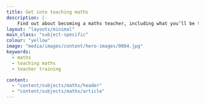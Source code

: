 ```yaml
---
title: Get into teaching maths
description: |-
    Find out about becoming a maths teacher, including what you’ll be teaching and what funding you could be eligible for to help you train.
layout: "layouts/minimal"
main_class: "subject-specific"
colour: "yellow"
image: "media/images/content/hero-images/0004.jpg"
keywords:
  - maths
  - teaching maths
  - teacher training

content:
  - "content/subjects/maths/header"
  - "content/subjects/maths/article"
---
```

